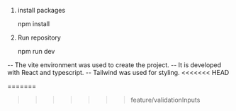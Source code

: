 <!-- Instructions for installing and running from repository -->

1. install packages 

    npm install

2. Run repository

    npm run dev

<!-- Information corresponding to the phone book project -->

-- The vite environment was used to create the project.
-- It is developed with React and typescript.
-- Tailwind was used for styling.
<<<<<<< HEAD

=======
>>>>>>> feature/validationInputs
